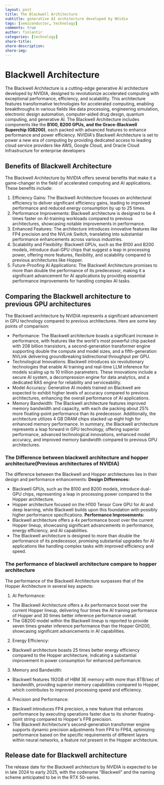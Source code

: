 ```yaml
---
layout: post
title: The Blackwell Architecture
subtitle: generative AI architecture developed by NVidia
tags: [semiconductor, technology]
comments: true
author: finlantir
categories: [technology]
share-title:
share-description:
share-img:
---
```



# Blackwell Architecture
The Blackwell Architecture is a cutting-edge generative AI architecture developed by NVIDIA, designed to revolutionize accelerated computing with exceptional performance, efficiency, and scalability. This architecture features transformative technologies for accelerated computing, enabling breakthroughs in various fields like data processing, engineering simulation, electronic design automation, computer-aided drug design, quantum computing, and generative AI. The Blackwell Architecture includes components like the **B100, B200 GPUs, and the Grace-Blackwell Superchip (GB200)**, each packed with advanced features to enhance performance and power efficiency. NVIDIA's Blackwell Architecture is set to power a new era of computing by providing dedicated access to leading cloud service providers like AWS, Google Cloud, and Oracle Cloud Infrastructure for enterprise developers



## Benefits of Blackwell Architecture
The Blackwell Architecture by NVIDIA offers several benefits that make it a game-changer in the field of accelerated computing and AI applications. These benefits include:
1. Efficiency Gains: The Blackwell Architecture focuses on architectural efficiency to deliver significant efficiency gains, leading to improved performance and reduced energy consumption by up to 25 times.
2. Performance Improvements: Blackwell architecture is designed to be 4 times faster on AI-training workloads compared to previous architectures, showcasing notable improvements in performance.
3. Enhanced Features: The architecture introduces innovative features like FP4 precision and the NVLink Switch, translating into substantial performance enhancements across various industries.
4. Scalability and Flexibility: Blackwell GPUs, such as the B100 and B200 models, introduce dual-GPU chips that suggest a leap in processing power, offering more features, flexibility, and scalability compared to previous architectures like Hopper.
5. Future-Proofing AI Applications: The Blackwell Architecture promises to more than double the performance of its predecessor, making it a significant advancement for AI applications by providing essential performance improvements for handling complex AI tasks.



## Comparing the Blackwell architecture to previous GPU architectures
The Blackwell architecture by NVIDIA represents a significant advancement in GPU technology compared to previous architectures. Here are some key points of comparison:
- Performance: The Blackwell architecture boasts a significant increase in performance, with features like the world's most powerful chip packed with 208 billion transistors, a second-generation transformer engine supporting double the compute and model sizes, and a fifth-generation NVLink delivering groundbreaking bidirectional throughput per GPU.
- Technological Innovations: Blackwell introduces six revolutionary technologies that enable AI training and real-time LLM inference for models scaling up to 10 trillion parameters. These innovations include a secure AI system, a decompression engine for data analytics, and a dedicated RAS engine for reliability and serviceability.
- Model Accuracy: Generative AI models trained on Blackwell are expected to exhibit higher levels of accuracy compared to previous architectures, enhancing the overall performance of AI applications.
- Memory Bandwidth: The Blackwell architecture features improved memory bandwidth and capacity, with each die packing about 25% more floating-point performance than its predecessor. Additionally, the architecture utilizes 4 GB DRAM chips stacked up eight high for enhanced memory performance.
In summary, the Blackwell architecture represents a leap forward in GPU technology, offering superior performance, advanced technological innovations, enhanced model accuracy, and improved memory bandwidth compared to previous GPU architectures.
### The Difference between blackwell architecture and hopper architecture(Previous architectures of NVIDIA)
The difference between the Blackwell and Hopper architectures lies in their design and performance enhancements:
**Design Differences:**
- Blackwell GPUs, such as the B100 and B200 models, introduce dual-GPU chips, representing a leap in processing power compared to the Hopper architecture.
- Hopper architecture focused on the H100 Tensor Core GPU for AI and deep learning, while Blackwell builds upon this foundation with possibly higher performance specifications.
**Performance Improvements:**
- Blackwell architecture offers a 4x performance boost over the current Hopper lineup, showcasing significant advancements in performance, energy efficiency, and AI capabilities.
- The Blackwell architecture is designed to more than double the performance of its predecessor, promising substantial upgrades for AI applications like handling complex tasks with improved efficiency and speed.
### The performance of blackwell architecture compare to hopper architecture
The performance of the Blackwell Architecture surpasses that of the Hopper Architecture in several key aspects:
1. AI Performance:
- The Blackwell Architecture offers a 4x performance boost over the current Hopper lineup, delivering four times the AI training performance of Hopper and 30 times better inference performance overall.
- The GB200 model within the Blackwell lineup is reported to provide seven times greater inference performance than the Hopper GH200, showcasing significant advancements in AI capabilities.
2. Energy Efficiency:
- Blackwell architecture boasts 25 times better energy efficiency compared to the Hopper architecture, indicating a substantial improvement in power consumption for enhanced performance.
3. Memory and Bandwidth:
- Blackwell features 192GB of HBM 3E memory with more than 8TB/sec of bandwidth, providing superior memory capabilities compared to Hopper, which contributes to improved processing speed and efficiency.
4. Precision and Performance:
- Blackwell introduces FP4 precision, a new feature that enhances performance by executing operations faster due to its shorter floating-point string compared to Hopper's FP8 precision.
- The Blackwell Architecture's second-generation transformer engine supports dynamic precision adjustments from FP4 to FP64, optimizing performance based on the specific requirements of different layers within neural networks, a feature not present in the Hopper architecture.



## Release date for Blackwell architecture
The release date for the Blackwell architecture by NVIDIA is expected to be in late 2024 to early 2025, with the codename "Blackwell" and the naming scheme anticipated to be in the RTX 50-series.